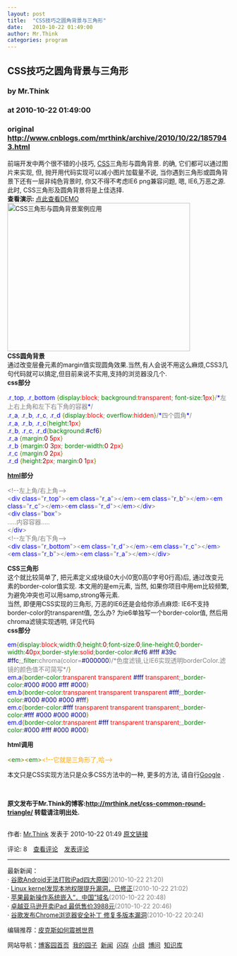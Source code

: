 ```yaml
---
layout: post
title:  "CSS技巧之圆角背景与三角形"
date:   2010-10-22 01:49:00
author: Mr.Think
categories: program
---
```


## CSS技巧之圆角背景与三角形
### by Mr.Think
### at 2010-10-22 01:49:00
### original <http://www.cnblogs.com/mrthink/archive/2010/10/22/1857943.html>

<p><p>前端开发中两个很不错的小技巧, <a title="CSS" href="http://mrthink.net/category/css-xhtml/">CSS</a>三角形与圆角背景. 的确, 它们都可以通过图片来实现, 但, 抛开用代码实现可以减小图片加载量不说, 当你遇到三角形或圆角背景下还有一层非纯色背景时, 你又不得不考虑IE6 png兼容问题, 嗯, IE6,万恶之源. 此时, CSS三角形及圆角背景将是上佳选择.<br><strong>查看演示: </strong><span><a href="http://mrthink.net/demo/icss20101015.htm">点此查看DEMO</a></span><br><img src="http://mrthink.net/wp-content/uploads/2010/10/css20101015.jpg" alt="CSS三角形与圆角背景案例应用" width="414" height="335"><br><strong>CSS圆角背景</strong><br>通过改变层叠元素的margin值实现圆角效果.当然,有人会说不用这么麻烦,CSS3几句代码就可以搞定,但目前来说不实用,支持的浏览器没几个.<br><strong>css部分</strong></p>
<div>
<div><span style="color:blue">.r</span><span style="color:gray">_</span><span style="color:blue">top</span><span style="color:gray">, </span><span style="color:blue">.r</span><span style="color:gray">_</span><span style="color:blue">bottom</span><span style="color:gray"> </span><span style="color:olive">{</span><span style="color:green">display:</span><span style="color:red">block</span><span style="color:gray">; </span><span style="color:green">background:</span><span style="color:red">transparent</span><span style="color:gray">; </span><span style="color:green">font-size:</span><span style="color:maroon">1</span><span style="color:red">px</span><span style="color:olive">}</span><span style="color:gray">/</span><span style="color:blue">*</span><span style="color:gray">左上右上角和左下右下角的容器</span><span style="color:blue">*</span><span style="color:gray">/<br></span><span style="color:blue">.r</span><span style="color:gray">_</span><span style="color:blue">a</span><span style="color:gray">, </span><span style="color:blue">.r</span><span style="color:gray">_</span><span style="color:blue">b</span><span style="color:gray">, </span><span style="color:blue">.r</span><span style="color:gray">_</span><span style="color:blue">c</span><span style="color:gray">, </span><span style="color:blue">.r</span><span style="color:gray">_</span><span style="color:blue">d</span><span style="color:gray"> </span><span style="color:olive">{</span><span style="color:green">display:</span><span style="color:red">block</span><span style="color:gray">; </span><span style="color:green">overflow:</span><span style="color:red">hidden</span><span style="color:olive">}</span><span style="color:gray">/</span><span style="color:blue">*</span><span style="color:gray">四个圆角</span><span style="color:blue">*</span><span style="color:gray">/<br></span><span style="color:blue">.r</span><span style="color:gray">_</span><span style="color:blue">a</span><span style="color:gray">, </span><span style="color:blue">.r</span><span style="color:gray">_</span><span style="color:blue">b</span><span style="color:gray">, </span><span style="color:blue">.r</span><span style="color:gray">_</span><span style="color:blue">c</span><span style="color:olive">{</span><span style="color:green">height:</span><span style="color:maroon">1</span><span style="color:red">px</span><span style="color:olive">}</span><span style="color:gray"><br></span><span style="color:blue">.r</span><span style="color:gray">_</span><span style="color:blue">b</span><span style="color:gray">, </span><span style="color:blue">.r</span><span style="color:gray">_</span><span style="color:blue">c</span><span style="color:gray">, </span><span style="color:blue">.r</span><span style="color:gray">_</span><span style="color:blue">d</span><span style="color:olive">{</span><span style="color:green">background:</span><span style="color:#00008b">#cf6</span><span style="color:olive">}</span><span style="color:gray"><br></span><span style="color:blue">.r</span><span style="color:gray">_</span><span style="color:blue">a</span><span style="color:gray"> </span><span style="color:olive">{</span><span style="color:green">margin:</span><span style="color:maroon">0</span><span style="color:gray"> </span><span style="color:maroon">5</span><span style="color:red">px</span><span style="color:olive">}</span><span style="color:gray"><br></span><span style="color:blue">.r</span><span style="color:gray">_</span><span style="color:blue">b</span><span style="color:gray"> </span><span style="color:olive">{</span><span style="color:green">margin:</span><span style="color:maroon">0</span><span style="color:gray"> </span><span style="color:maroon">3</span><span style="color:red">px</span><span style="color:gray">; </span><span style="color:green">border-width:</span><span style="color:maroon">0</span><span style="color:gray"> </span><span style="color:maroon">2</span><span style="color:red">px</span><span style="color:olive">}</span><span style="color:gray"><br></span><span style="color:blue">.r</span><span style="color:gray">_</span><span style="color:blue">c</span><span style="color:gray"> </span><span style="color:olive">{</span><span style="color:green">margin:</span><span style="color:maroon">0</span><span style="color:gray"> </span><span style="color:maroon">2</span><span style="color:red">px</span><span style="color:olive">}</span><span style="color:gray"><br></span><span style="color:blue">.r</span><span style="color:gray">_</span><span style="color:blue">d</span><span style="color:gray"> </span><span style="color:olive">{</span><span style="color:green">height:</span><span style="color:maroon">2</span><span style="color:red">px</span><span style="color:gray">; </span><span style="color:green">margin:</span><span style="color:maroon">0</span><span style="color:gray"> </span><span style="color:maroon">1</span><span style="color:red">px</span><span style="color:olive">}</span></div>
</div>
<p><strong><a title="html" href="http://mrthink.net/category/css-xhtml/">html</a>部分</strong></p>
<div>
<div><span style="color:gray">&lt;!--左上角/右上角--&gt;<br>&lt;</span><span style="color:blue">div</span><span style="color:gray"> </span><span style="color:blue">class</span><span style="color:gray">="</span><span style="color:blue">r</span><span style="color:gray">_</span><span style="color:blue">top</span><span style="color:gray">&quot;&gt;&lt;</span><span style="color:blue">em</span><span style="color:gray"> </span><span style="color:blue">class</span><span style="color:gray">="</span><span style="color:blue">r</span><span style="color:gray">_</span><span style="color:blue">a</span><span style="color:gray">&quot;&gt;&lt;/</span><span style="color:blue">em</span><span style="color:gray">&gt;&lt;</span><span style="color:blue">em</span><span style="color:gray"> </span><span style="color:blue">class</span><span style="color:gray">="</span><span style="color:blue">r</span><span style="color:gray">_</span><span style="color:blue">b</span><span style="color:gray">&quot;&gt;&lt;/</span><span style="color:blue">em</span><span style="color:gray">&gt;&lt;</span><span style="color:blue">em</span><span style="color:gray"> </span><span style="color:blue">class</span><span style="color:gray">="</span><span style="color:blue">r</span><span style="color:gray">_</span><span style="color:blue">c</span><span style="color:gray">&quot;&gt;&lt;/</span><span style="color:blue">em</span><span style="color:gray">&gt;&lt;</span><span style="color:blue">em</span><span style="color:gray"> </span><span style="color:blue">class</span><span style="color:gray">="</span><span style="color:blue">r</span><span style="color:gray">_</span><span style="color:blue">d</span><span style="color:gray">&quot;&gt;&lt;/</span><span style="color:blue">em</span><span style="color:gray">&gt;&lt;/</span><span style="color:blue">div</span><span style="color:gray">&gt;<br>&lt;</span><span style="color:blue">div</span><span style="color:gray"> </span><span style="color:blue">class</span><span style="color:gray">="</span><span style="color:blue">box</span><span style="color:gray">&quot;&gt;<br>.....内容容器.....<br>&lt;/</span><span style="color:blue">div</span><span style="color:gray">&gt;<br>&lt;!--左下角/右下角--&gt;<br>&lt;</span><span style="color:blue">div</span><span style="color:gray"> </span><span style="color:blue">class</span><span style="color:gray">="</span><span style="color:blue">r</span><span style="color:gray">_</span><span style="color:blue">bottom</span><span style="color:gray">&quot;&gt;&lt;</span><span style="color:blue">em</span><span style="color:gray"> </span><span style="color:blue">class</span><span style="color:gray">="</span><span style="color:blue">r</span><span style="color:gray">_</span><span style="color:blue">d</span><span style="color:gray">&quot;&gt;&lt;/</span><span style="color:blue">em</span><span style="color:gray">&gt;&lt;</span><span style="color:blue">em</span><span style="color:gray"> </span><span style="color:blue">class</span><span style="color:gray">="</span><span style="color:blue">r</span><span style="color:gray">_</span><span style="color:blue">c</span><span style="color:gray">&quot;&gt;&lt;/</span><span style="color:blue">em</span><span style="color:gray">&gt;&lt;</span><span style="color:blue">em</span><span style="color:gray"> </span><span style="color:blue">class</span><span style="color:gray">="</span><span style="color:blue">r</span><span style="color:gray">_</span><span style="color:blue">b</span><span style="color:gray">&quot;&gt;&lt;/</span><span style="color:blue">em</span><span style="color:gray">&gt;&lt;</span><span style="color:blue">em</span><span style="color:gray"> </span><span style="color:blue">class</span><span style="color:gray">="</span><span style="color:blue">r</span><span style="color:gray">_</span><span style="color:blue">a</span><span style="color:gray">&quot;&gt;&lt;/</span><span style="color:blue">em</span><span style="color:gray">&gt;&lt;/</span><span style="color:blue">div</span><span style="color:gray">&gt;</span></div>
</div>
<p><strong>CSS三角形</strong><br>这个就比较简单了, 把元素定义成块级0大小(0宽0高0字号0行高)后, 通过改变元素的border-color值实现. 本文用的是em元素, 当然, 如果你项目中用em比较频繁, 为避免冲突也可以用samp,strong等元素.<br>当然, 即便用CSS实现的三角形, 万恶的IE6还是会给你添点麻烦: IE6不支持border-color的transparent值, 怎么办? 为ie6单独写一个border-color值, 然后用chroma滤镜实现透明, 详见代码<br><strong>css部分</strong></p>
<div>
<div><span style="color:blue">em</span><span style="color:olive">{</span><span style="color:green">display:</span><span style="color:red">block</span><span style="color:gray">;</span><span style="color:green">width:</span><span style="color:maroon">0</span><span style="color:gray">;</span><span style="color:green">height:</span><span style="color:maroon">0</span><span style="color:gray">;</span><span style="color:green">font-size:</span><span style="color:maroon">0</span><span style="color:gray">;</span><span style="color:green">line-height:</span><span style="color:maroon">0</span><span style="color:gray">;</span><span style="color:green">border-width:</span><span style="color:maroon">40</span><span style="color:red">px</span><span style="color:gray">;</span><span style="color:green">border-style:</span><span style="color:red">solid</span><span style="color:gray">;</span><span style="color:green">border-color:</span><span style="color:#00008b">#cf6</span><span style="color:gray"> </span><span style="color:#00008b">#fff</span><span style="color:gray"> </span><span style="color:#00008b">#39c</span><span style="color:gray"> </span><span style="color:#00008b">#ffc</span><span style="color:gray">;_</span><span style="color:green">filter:</span><span style="color:gray">chroma(color=</span><span style="color:#00008b">#000000</span><span style="color:gray">)/*色度滤镜,让IE6实现透明borderColor.滤镜的颜色值不可简写*/</span><span style="color:olive">}</span><span style="color:gray"><br></span><span style="color:blue">em.a</span><span style="color:olive">{</span><span style="color:green">border-color:</span><span style="color:red">transparent</span><span style="color:gray"> </span><span style="color:red">transparent</span><span style="color:gray"> </span><span style="color:#00008b">#fff</span><span style="color:gray"> </span><span style="color:red">transparent</span><span style="color:gray">;_</span><span style="color:green">border-color:</span><span style="color:#00008b">#000</span><span style="color:gray"> </span><span style="color:#00008b">#000</span><span style="color:gray"> </span><span style="color:#00008b">#fff</span><span style="color:gray"> </span><span style="color:#00008b">#000</span><span style="color:olive">}</span><span style="color:gray"><br></span><span style="color:blue">em.b</span><span style="color:olive">{</span><span style="color:green">border-color:</span><span style="color:red">transparent</span><span style="color:gray"> </span><span style="color:red">transparent</span><span style="color:gray"> </span><span style="color:red">transparent</span><span style="color:gray"> </span><span style="color:#00008b">#fff</span><span style="color:gray">;_</span><span style="color:green">border-color:</span><span style="color:#00008b">#000</span><span style="color:gray"> </span><span style="color:#00008b">#000</span><span style="color:gray"> </span><span style="color:#00008b">#000</span><span style="color:gray"> </span><span style="color:#00008b">#fff</span><span style="color:olive">}</span><span style="color:gray"><br></span><span style="color:blue">em.c</span><span style="color:olive">{</span><span style="color:green">border-color:</span><span style="color:#00008b">#fff</span><span style="color:gray"> </span><span style="color:red">transparent</span><span style="color:gray"> </span><span style="color:red">transparent</span><span style="color:gray"> </span><span style="color:red">transparent</span><span style="color:gray">;_</span><span style="color:green">border-color:</span><span style="color:#00008b">#fff</span><span style="color:gray"> </span><span style="color:#00008b">#000</span><span style="color:gray"> </span><span style="color:#00008b">#000</span><span style="color:gray"> </span><span style="color:#00008b">#000</span><span style="color:olive">}</span><span style="color:gray"><br></span><span style="color:blue">em.d</span><span style="color:olive">{</span><span style="color:green">border-color:</span><span style="color:red">transparent</span><span style="color:gray"> </span><span style="color:#00008b">#fff</span><span style="color:gray"> </span><span style="color:red">transparent</span><span style="color:gray"> </span><span style="color:red">transparent</span><span style="color:gray">;_</span><span style="color:green">border-color:</span><span style="color:#00008b">#000</span><span style="color:gray"> </span><span style="color:#00008b">#fff</span><span style="color:gray"> </span><span style="color:#00008b">#000</span><span style="color:gray"> </span><span style="color:#00008b">#000</span><span style="color:olive">}</span></div>
</div>
<p><strong>html调用</strong></p>
<div>
<div><span style="color:olive">&lt;</span><span style="color:green">em</span><span style="color:olive">&gt;&lt;</span><span style="color:green">em</span><span style="color:olive">&gt;</span><span style="color:#ffa500">&lt;!--它就是三角形了,哈--&gt;</span></div>
</div>
<p>本文只是CSS实现方法只是众多CSS方法中的一种, 更多的方法, 请自行<a title="Google" href="http://google.com/">Google</a><span> </span>.</p>
<p> </p>
<p><strong>原文发布于Mr.Think的博客:<a href="http://mrthink.net/css-common-round-triangle/">http://mrthink.net/css-common-round-triangle/</a> 转载请注明出处.</strong></p><img src="http://www.cnblogs.com/mrthink/aggbug/1857943.html?type=1" width="1" height="1" alt=""><p>作者: <a href="http://www.cnblogs.com/mrthink/">Mr.Think</a> 发表于 2010-10-22 01:49 <a href="http://www.cnblogs.com/mrthink/archive/2010/10/22/1857943.html">原文链接</a></p><p>评论: 8　<a href="http://www.cnblogs.com/mrthink/archive/2010/10/22/1857943.html#pagedcomment">查看评论</a>　<a href="http://www.cnblogs.com/mrthink/archive/2010/10/22/1857943.html#commentform">发表评论</a></p><hr><p>最新新闻：<br>· <a href="http://news.cnblogs.com/n/78294/">谷歌Android无法打败iPad四大原因</a><span style="color:gray">(2010-10-22 21:20)</span><br>· <a href="http://news.cnblogs.com/n/78293/">Linux kernel发现本地权限提升漏洞，已修正</a><span style="color:gray">(2010-10-22 21:02)</span><br>· <a href="http://news.cnblogs.com/n/78292/">苹果最新操作系统嵌入“．中国”域名</a><span style="color:gray">(2010-10-22 20:48)</span><br>· <a href="http://news.cnblogs.com/n/78291/">卓越亚马逊开卖iPad 最低售价3988元</a><span style="color:gray">(2010-10-22 20:46)</span><br>· <a href="http://news.cnblogs.com/n/78290/">谷歌发布Chrome浏览器安全补丁 修复多版本漏洞</a><span style="color:gray">(2010-10-22 20:24)</span><br></p><p>编辑推荐：<a href="http://news.cnblogs.com/n/78241/">皮克斯如何震撼世界</a><br></p><p>网站导航：<a href="http://www.cnblogs.com">博客园首页</a>  <a href="http://home.cnblogs.com/">我的园子</a>  <a href="http://news.cnblogs.com">新闻</a>  <a href="http://home.cnblogs.com/ing/">闪存</a>  <a href="http://home.cnblogs.com/group/">小组</a>  <a href="http://space.cnblogs.com/q/">博问</a>  <a href="http://kb.cnblogs.com">知识库</a></p></p>